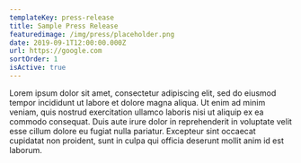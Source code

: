 ```yaml
---
templateKey: press-release
title: Sample Press Release
featuredimage: /img/press/placeholder.png
date: 2019-09-1T12:00:00.000Z
url: https://google.com
sortOrder: 1
isActive: true
---
```


Lorem ipsum dolor sit amet, consectetur adipiscing elit, sed do eiusmod tempor incididunt ut labore et dolore magna aliqua. Ut enim ad minim veniam, quis nostrud exercitation ullamco laboris nisi ut aliquip ex ea commodo consequat. Duis aute irure dolor in reprehenderit in voluptate velit esse cillum dolore eu fugiat nulla pariatur. Excepteur sint occaecat cupidatat non proident, sunt in culpa qui officia deserunt mollit anim id est laborum.
